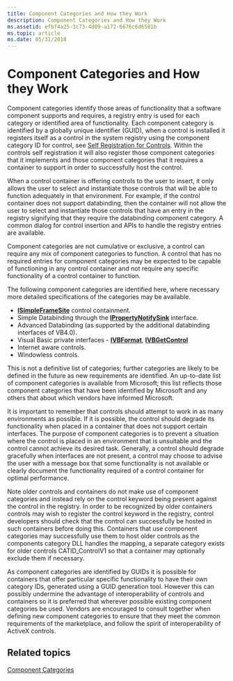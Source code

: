 ```yaml
---
title: Component Categories and How they Work
description: Component Categories and How they Work
ms.assetid: efbf4a25-3c73-4d09-a172-6676c6d6501b
ms.topic: article
ms.date: 05/31/2018
---
```


# Component Categories and How they Work

Component categories identify those areas of functionality that a software component supports and requires, a registry entry is used for each category or identified area of functionality. Each component category is identified by a globally unique identifier (GUID), when a control is installed it registers itself as a control in the system registry using the component category ID for control, see [Self Registration for Controls](self-registration-for-controls.md). Within the controls self registration it will also register those component categories that it implements and those component categories that it requires a container to support in order to successfully host the control.

When a control container is offering controls to the user to insert, it only allows the user to select and instantiate those controls that will be able to function adequately in that environment. For example, if the control container does not support databinding, then the container will not allow the user to select and instantiate those controls that have an entry in the registry signifying that they require the databinding component category. A common dialog for control insertion and APIs to handle the registry entries are available.

Component categories are not cumulative or exclusive, a control can require any mix of component categories to function. A control that has no required entries for component categories may be expected to be capable of functioning in any control container and not require any specific functionality of a control container to function.

The following component categories are identified here, where necessary more detailed specifications of the categories may be available.

-   [**ISimpleFrameSite**](/windows/desktop/api/OCIdl/nn-ocidl-isimpleframesite) control containment.
-   Simple Databinding through the [**IPropertyNotifySink**](/windows/desktop/api/OCIdl/nn-ocidl-ipropertynotifysink) interface.
-   Advanced Databinding (as supported by the additional databinding interfaces of VB4.0).
-   Visual Basic private interfaces - [**IVBFormat**](/windows/desktop/api/VbInterf/nn-vbinterf-ivbformat), [**IVBGetControl**](/windows/desktop/api/VbInterf/nn-vbinterf-ivbgetcontrol)
-   Internet aware controls.
-   Windowless controls.

This is not a definitive list of categories; further categories are likely to be defined in the future as new requirements are identified. An up-to-date list of component categories is available from Microsoft; this list reflects those component categories that have been identified by Microsoft and any others that about which vendors have informed Microsoft.

It is important to remember that controls should attempt to work in as many environments as possible. If it is possible, the control should degrade its functionality when placed in a container that does not support certain interfaces. The purpose of component categories is to prevent a situation where the control is placed in an environment that is unsuitable and the control cannot achieve its desired task. Generally, a control should degrade gracefully when interfaces are not present, a control may choose to advise the user with a message box that some functionality is not available or clearly document the functionality required of a control container for optimal performance.

Note older controls and containers do not make use of component categories and instead rely on the control keyword being present against the control in the registry. In order to be recognized by older containers controls may wish to register the control keyword in the registry, control developers should check that the control can successfully be hosted in such containers before doing this. Containers that use component categories may successfully use them to host older controls as the components category DLL handles the mapping, a separate category exists for older controls CATID\_ControlV1 so that a container may optionally exclude them if necessary.

As component categories are identified by GUIDs it is possible for containers that offer particular specific functionality to have their own category IDs, generated using a GUID generation tool. However this can possibly undermine the advantage of interoperability of controls and containers so it is preferred that wherever possible existing component categories be used. Vendors are encouraged to consult together when defining new component categories to ensure that they meet the common requirements of the marketplace, and follow the spirit of interoperability of ActiveX controls.

## Related topics

<dl> <dt>

[Component Categories](component-categories.md)
</dt> </dl>

 

 




